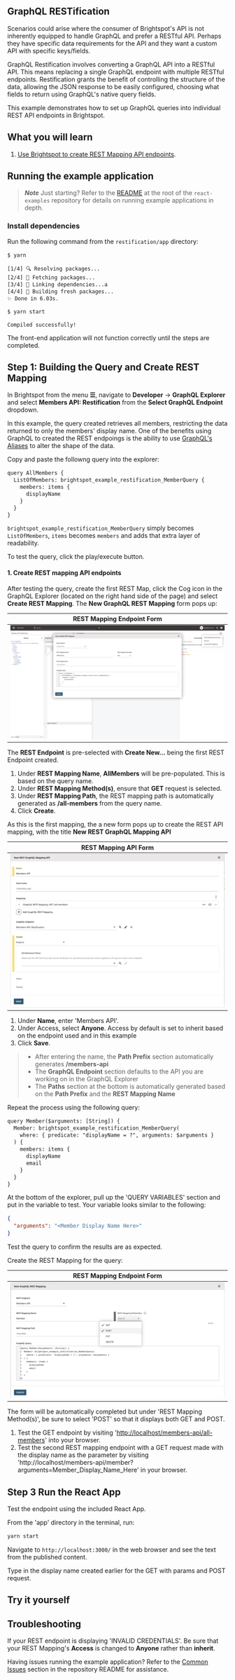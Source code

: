 ## GraphQL RESTification

Scenarios could arise where the consumer of Brightspot's API is not inherently equipped to handle GraphQL and prefer a RESTful API. Perhaps they have specific data requirements for the API and they want a custom API with specific keys/fields.

GraphQL Restification involves converting a GraphQL API into a RESTful API. This means replacing a single GraphQL endpoint with multiple RESTful endpoints. Restification grants the benefit of controlling the structure of the data, allowing the JSON response to be easily configured, choosing what fields to return using GraphQL's native query fields.

This example demonstrates how to set up GraphQL queries into individual REST API endpoints in Brightspot.

## What you will learn

1. [Use Brightspot to create REST Mapping API endpoints](#1-create-rest-mapping-api-endpoints).

## Running the example application

> **_Note_** Just starting? Refer to the [README](/README.md) at the root of the `react-examples` repository for details on running example applications in depth.

### Install dependencies

Run the following command from the `restification/app` directory:

```sh
$ yarn
```

```
[1/4] 🔍 Resolving packages...
[2/4] 🚚 Fetching packages...
[3/4] 🔗 Linking dependencies...a
[4/4] 🔨 Building fresh packages...
✨ Done in 6.03s.
```

```
$ yarn start
```

```
Compiled successfully!
```

The front-end application will not function correctly until the steps are completed.

## Step 1: Building the Query and Create REST Mapping

In Brightspot from the menu **&#x2630;**, navigate to **Developer** &rarr; **GraphQL Explorer** and select **Members API: Restification** from the **Select GraphQL Endpoint** dropdown.

In this example, the query created retrieves all members, restricting the data returned to only the members' display name. One of the benefits using GraphQL to created the REST endpoings is the ability to use [GraphQL's Aliases](https://graphql.org/learn/queries/#aliases) to alter the shape of the data.

Copy and paste the followng query into the explorer:

```
query AllMembers {
  ListOfMembers: brightspot_example_restification_MemberQuery {
    members: items {
      displayName
    }
  }
}
```

`brightspot_example_restification_MemberQuery` simply becomes `ListOfMembers`, `items` becomes `members` and adds that extra layer of readability.

To test the query, click the play/execute button.

#### 1. Create REST mapping API endpoints

After testing the query, create the first REST Map, click the Cog icon in the GraphQL Explorer (located on the right hand side of the page) and select **Create REST Mapping**. The **New GraphQL REST Mapping** form pops up:

| REST Mapping Endpoint Form                                                                     |
| ---------------------------------------------------------------------------------------------- |
| <img alt="Color Palette for Color Picker" src="documentation/images/all-members-rest-map.png"> |

The **REST Endpoint** is pre-selected with **Create New...** being the first REST Endpoint created.

1. Under **REST Mapping Name**, **AllMembers** will be pre-populated. This is based on the query name.
2. Under **REST Mapping Method(s)**, ensure that **GET** request is selected.
3. Under **REST Mapping Path**, the REST mapping path is automatically generated as **/all-members** from the query name.
4. Click **Create**.

As this is the first mapping, the a new form pops up to create the REST API mapping, with the title **New REST GraphQL Mapping API**

| REST Mapping API Form                                                                       |
| ------------------------------------------------------------------------------------------- |
| <img alt="Color Palette for Color Picker" src="documentation/images/rest-mapping-form.png"> |

1. Under **Name**, enter 'Members API'.
2. Under Access, select **Anyone**. Access by default is set to inherit based on the endpoint used and in this example
3. Click **Save**.

> - After entering the name, the **Path Prefix** section automatically generates **/members-api**
> - The **GraphQL Endpoint** section defaults to the API you are working on in the GraphQL Explorer
> - The **Paths** section at the bottom is automatically generated based on the **Path Prefix** and the **REST Mapping Name**

Repeat the process using the following query:

```
query Member($arguments: [String]) {
  Member: brightspot_example_restification_MemberQuery(
    where: { predicate: "displayName = ?", arguments: $arguments }
  ) {
    members: items {
      displayName
      email
    }
  }
}
```

At the bottom of the explorer, pull up the 'QUERY VARIABLES' section and put in the variable to test. Your variable looks similar to the following:

```json
{
  "arguments": "<Member Display Name Here>"
}
```

Test the query to confirm the results are as expected.

Create the REST Mapping for the query:

| REST Mapping Endpoint Form                                                                |
| ----------------------------------------------------------------------------------------- |
| <img alt="Color Palette for Color Picker" src="documentation/images/member-rest-map.png"> |

The form will be automatically completed but under 'REST Mapping Method(s)', be sure to select 'POST' so that it displays both GET and POST.

1. Test the GET endpoint by visiting '[http://localhost/members-api/all-members](http://localhost/members-api/all-members)' into your browser.
2. Test the second REST mapping endpoint with a GET request made with the display name as the parameter by visiting 'http://localhost/members-api/member?arguments=Member_Display_Name_Here' in your browser.

## Step 3 Run the React App

Test the endpoint using the included React App.

From the 'app' directory in the terminal, run:

```sh
yarn start
```

Navigate to `http://localhost:3000/` in the web browser and see the text from the published content.

Type in the display name created earlier for the GET with params and POST request.

## Try it yourself

## Troubleshooting

If your REST endpoint is displaying 'INVALID CREDENTIALS'. Be sure that your REST Mapping's **Access** is changed to **Anyone** rather than **inherit**.

Having issues running the example application? Refer to the [Common Issues](/README.md) section in the repository README for assistance.
